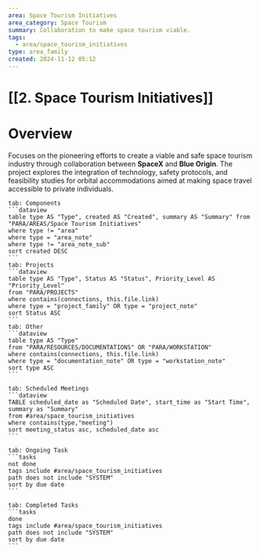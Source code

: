 ```yaml
---
area: Space Tourism Initiatives
area_category: Space Tourism
summary: Collaboration to make space tourism viable.
tags:
  - area/space_tourism_initiatives
type: area_family
created: 2024-11-12 05:12
---
```

# [[2. Space Tourism Initiatives]] 
# Overview
Focuses on the pioneering efforts to create a viable and safe space tourism industry through collaboration between **SpaceX** and **Blue Origin**. The project explores the integration of technology, safety protocols, and feasibility studies for orbital accommodations aimed at making space travel accessible to private individuals.

````tabs
tab: Components
```dataview
table type AS "Type", created AS "Created", summary AS "Summary" from "PARA/AREAS/Space Tourism Initiatives"
where type != "area"
where type = "area_note"
where type != "area_note_sub"
sort created DESC
```
tab: Projects
```dataview
table type AS "Type", Status AS "Status", Priority_Level AS "Priority_Level"
from "PARA/PROJECTS"
where contains(connections, this.file.link)
where type = "project_family" OR type = "project_note"
sort Status ASC
```
tab: Other
```dataview
table type AS "Type"
from "PARA/RESOURCES/DOCUMENTATIONS" OR "PARA/WORKSTATION"
where contains(connections, this.file.link)
where type = "documentation_note" OR type = "workstation_note"
sort type ASC
```
````
````tabs
tab: Scheduled Meetings
```dataview
TABLE scheduled_date as "Scheduled Date", start_time as "Start Time", summary as "Summary"
from #area/space_tourism_initiatives
where contains(type,"meeting")
sort meeting_status asc, scheduled_date asc
```
````
````tabs
tab: Ongoing Task
```tasks
not done
tags include #area/space_tourism_initiatives
path does not include "SYSTEM"
sort by due date
```
````
````tabs
tab: Completed Tasks
```tasks
done
tags include #area/space_tourism_initiatives  
path does not include "SYSTEM"
sort by due date
```
````

